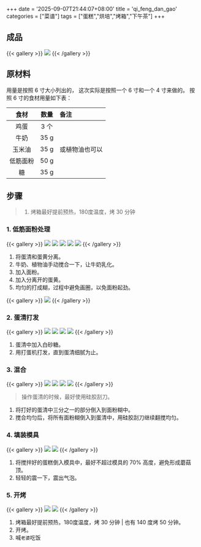 +++
date = '2025-09-07T21:44:07+08:00'
title = 'qi_feng_dan_gao'
categories = ["菜谱"]
tags = ["蛋糕","烘培","烤箱","下午茶"]
+++

## 成品

{{< gallery >}}
<img src="/learn/img/food_menu/qi_feng_dan_gao/example.JPG"/>
{{< /gallery >}}

## 原材料

用量是按照 6 寸大小列出的，
这次实际是按照一个 6 寸和一个 4 寸来做的。
按照 6 寸的食材用量如下表：

|  食材  |  数量  | 备注      |
|:----:|:----:|:--------|
|  鸡蛋  | 3 个  |         |
|  牛奶  | 35 g |         | 
| 玉米油  | 35 g | 或植物油也可以 |
| 低筋面粉 | 50 g |         |
|  糖   | 35 g |         |

## 步骤

> 1. 烤箱最好提前预热，180度温度，烤 30 分钟

### 1. 低筋面粉处理

{{< gallery >}}
<img src="/learn/img/food_menu/qi_feng_dan_gao/1_1.JPG" class="grid-w33"/>
<img src="/learn/img/food_menu/qi_feng_dan_gao/1_2.JPG" class="grid-w33"/>
<img src="/learn/img/food_menu/qi_feng_dan_gao/1_3.JPG" class="grid-w33"/>
<img src="/learn/img/food_menu/qi_feng_dan_gao/1_4.JPG" class="grid-w50"/>
<img src="/learn/img/food_menu/qi_feng_dan_gao/1_5.JPG" class="grid-w50"/>
{{< /gallery >}}

1. 将蛋清和蛋黄分离。
2. 牛奶、植物油手动搅合一下，让牛奶乳化。
3. 加入面粉。
4. 加入分离开的蛋黄。
5. 均匀的打成糊，过程中避免画圈，以免面粉起劲。

{{< gallery >}}
<img src="/learn/img/food_menu/qi_feng_dan_gao/1_6.JPG" />
{{< /gallery >}}

### 2. 蛋清打发

{{< gallery >}}
<img src="/learn/img/food_menu/qi_feng_dan_gao/2_1.JPG" class="grid-w25"/>
<img src="/learn/img/food_menu/qi_feng_dan_gao/2_2.JPG" class="grid-w25"/>
<img src="/learn/img/food_menu/qi_feng_dan_gao/2_3.JPG" class="grid-w25"/>
<img src="/learn/img/food_menu/qi_feng_dan_gao/2_4.JPG" class="grid-w25"/>
{{< /gallery >}}

1. 蛋清中加入白砂糖。
2. 用打蛋机打发，直到蛋清细腻为止。

### 3. 混合

{{< gallery >}}
<img src="/learn/img/food_menu/qi_feng_dan_gao/3_1.JPG" class="grid-w25"/>
<img src="/learn/img/food_menu/qi_feng_dan_gao/3_2.JPG" class="grid-w25"/>
<img src="/learn/img/food_menu/qi_feng_dan_gao/3_3.JPG" class="grid-w25"/>
<img src="/learn/img/food_menu/qi_feng_dan_gao/3_4.JPG" class="grid-w25"/>
{{< /gallery >}}

> 操作蛋清的时候，最好使用硅胶刮刀。

1. 将打好的蛋清中三分之一的部分倒入到面粉糊中。
2. 搅合均匀后，将所有面粉糊倒入到蛋清中，用硅胶刮刀继续翻搅均匀。

### 4. 填装模具

{{< gallery >}}
<img src="/learn/img/food_menu/qi_feng_dan_gao/4_1.JPG" class="grid-w50"/>
<img src="/learn/img/food_menu/qi_feng_dan_gao/4_2.JPG" class="grid-w50"/>
{{< /gallery >}}

1. 将搅拌好的蛋糕倒入模具中，最好不超过模具的 70% 高度，避免形成蘑菇顶。
2. 轻轻的震一下，震出气泡。

### 5. 开烤

{{< gallery >}}
<img src="/learn/img/food_menu/qi_feng_dan_gao/5_1.JPG" class="grid-w50"/>
<img src="/learn/img/food_menu/qi_feng_dan_gao/5_2.JPG" class="grid-w50"/>
{{< /gallery >}}

1. 烤箱最好提前预热，180度温度，烤 30 分钟 | 也有 140 度烤 50 分钟。
2. 开烤。
3. 喊`老婆`吃饭